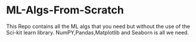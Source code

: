 # ML-Algs-From-Scratch

This Repo contains all the ML algs that you need but without the use of the Sci-kit learn library.
NumPY,Pandas,Matplotlib and Seaborn is all we need.
